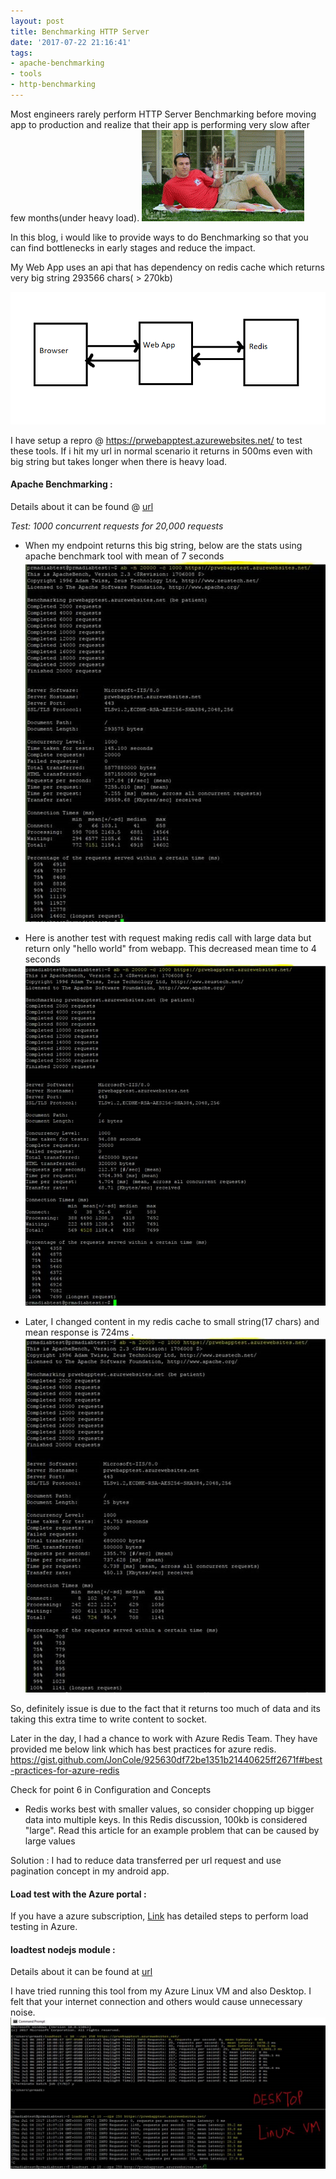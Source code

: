 ```yaml
---
layout: post
title: Benchmarking HTTP Server
date: '2017-07-22 21:16:41'
tags:
- apache-benchmarking
- tools
- http-benchmarking
---
```


Most engineers rarely perform HTTP Server Benchmarking before moving app to production and realize that their app is performing very slow after few months(under heavy load).
![surprise](/content/images/2017/07/surprise.gif)

In this blog, i would like to provide ways to do Benchmarking so that you can find bottlenecks in early stages and reduce the impact.  

My Web App uses an api that has dependency on redis cache which returns very big string 293566 chars( > 270kb)

![](/content/images/2017/07/app.png)

I have setup a repro @ https://prwebapptest.azurewebsites.net/ to test these tools. If i hit my url in normal scenario it returns in 500ms even with big string but takes longer when there is heavy load.

#### Apache Benchmarking : 
Details about it can be found @ [url](https://httpd.apache.org/docs/2.4/programs/ab.html)

_Test: 1000 concurrent requests for 20,000 requests_

- When my endpoint returns this big string, below are the stats using apache benchmark tool with mean of 7 seconds
![](/content/images/2017/07/1.jpg)

- Here is another test with request making redis call with large data but return only "hello world" from webapp. This decreased mean time to 4 seconds
![](/content/images/2017/07/2.jpg)

- Later, I changed content in my redis cache to small string(17 chars) and mean response is 724ms .
![](/content/images/2017/07/3.jpg)

So, definitely issue is due to the fact that it returns too much of data and its taking this extra time to write content to socket.

Later in the day, I had a chance to work with Azure Redis Team.
They have provided me below link which has best practices for azure redis.
https://gist.github.com/JonCole/925630df72be1351b21440625ff2671f#best-practices-for-azure-redis 

Check for point 6 in Configuration and Concepts
-	Redis works best with smaller values, so consider chopping up bigger data into multiple keys. In this Redis discussion, 100kb is considered "large". Read this article for an example problem that can be caused by large values

Solution : I had to reduce data transferred per url request and use pagination concept in my android app. 

#### Load test with the Azure portal :

If you have a azure subscription, [Link](https://www.visualstudio.com/en-us/docs/test/performance-testing/app-service-web-app-performance-test) has detailed steps to perform load testing in Azure.

#### loadtest nodejs module :
Details about it can be found at [url](https://www.npmjs.com/package/loadtest)

I have tried running this tool from my Azure Linux VM and also Desktop. I felt that your internet connection and others would cause unnecessary noise.   
![](/content/images/2017/07/4.jpg)